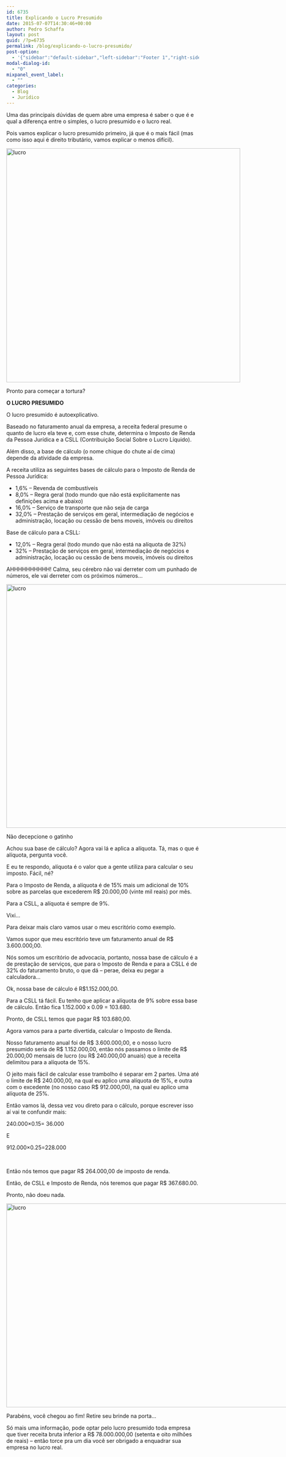 ```yaml
---
id: 6735
title: Explicando o Lucro Presumido
date: 2015-07-07T14:30:46+00:00
author: Pedro Schaffa
layout: post
guid: /?p=6735
permalink: /blog/explicando-o-lucro-presumido/
post-option:
  - '{"sidebar":"default-sidebar","left-sidebar":"Footer 1","right-sidebar":"Footer 1","page-title":"","page-caption":""}'
modal-dialog-id:
  - "0"
mixpanel_event_label:
  - ""
categories:
  - Blog
  - Jurídico
---
```

Uma das principais dúvidas de quem abre uma empresa é saber o que é e qual a diferença entre o simples, o lucro presumido e o lucro real.

Pois vamos explicar o lucro presumido primeiro, já que é o mais fácil (mas como isso aqui é direito tributário, vamos explicar o menos difícil).

<div id="attachment_6736" style="width: 622px" class="wp-caption aligncenter">
  <a href="/wp-content/uploads/2015/06/7.jpg"><img class="size-full wp-image-6736" src="/wp-content/uploads/2015/06/7.jpg" alt="lucro" width="612" height="612" /></a>

  <p class="wp-caption-text">
    Pronto para começar a tortura?
  </p>
</div>

**O LUCRO PRESUMIDO**

O lucro presumido é autoexplicativo.

Baseado no faturamento anual da empresa, a receita federal presume o quanto de lucro ela teve e, com esse chute, determina o Imposto de Renda da Pessoa Jurídica e a CSLL (Contribuição Social Sobre o Lucro Líquido).

Além disso, a base de cálculo (o nome chique do chute aí de cima) depende da atividade da empresa.

A receita utiliza as seguintes bases de cálculo para o Imposto de Renda de Pessoa Jurídica:

  * 1,6% – Revenda de combustíveis
  * 8,0% – Regra geral (todo mundo que não está explicitamente nas definições acima e abaixo)
  * 16,0% – Serviço de transporte que não seja de carga
  * 32,0% – Prestação de serviços em geral, intermediação de negócios e administração, locação ou cessão de bens moveis, imóveis ou direitos

Base de cálculo para a CSLL:

  * 12,0% – Regra geral (todo mundo que não está na alíquota de 32%)
  * 32% – Prestação de serviços em geral, intermediação de negócios e administração, locação ou cessão de bens moveis, imóveis ou direitos

AHHHHHHHHHH! Calma, seu cérebro não vai derreter com um punhado de números, ele vai derreter com os próximos números…

<div id="attachment_6737" style="width: 968px" class="wp-caption alignnone">
  <a href="/wp-content/uploads/2015/06/8.jpg"><img class="size-full wp-image-6737" src="/wp-content/uploads/2015/06/8.jpg" alt="lucro" width="958" height="637" /></a>

  <p class="wp-caption-text">
    Não decepcione o gatinho
  </p>
</div>

Achou sua base de cálculo? Agora vai lá e aplica a alíquota. Tá, mas o que é alíquota, pergunta você.

E eu te respondo, alíquota é o valor que a gente utiliza para calcular o seu imposto. Fácil, né?

Para o Imposto de Renda, a alíquota é de 15% mais um adicional de 10% sobre as parcelas que excederem R$ 20.000,00 (vinte mil reais) por mês.

Para a CSLL, a alíquota é sempre de 9%.

Vixi…

Para deixar mais claro vamos usar o meu escritório como exemplo.

Vamos supor que meu escritório teve um faturamento anual de R$ 3.600.000,00.

Nós somos um escritório de advocacia, portanto, nossa base de cálculo é a de prestação de serviços, que para o Imposto de Renda e para a CSLL é de 32% do faturamento bruto, o que dá – perae, deixa eu pegar a calculadora…

Ok, nossa base de cálculo é R$1.152.000,00.

Para a CSLL tá fácil. Eu tenho que aplicar a alíquota de 9% sobre essa base de cálculo. Então fica 1.152.000 x 0.09 = 103.680.

Pronto, de CSLL temos que pagar R$ 103.680,00.

Agora vamos para a parte divertida, calcular o Imposto de Renda.

Nosso faturamento anual foi de R$ 3.600.000,00, e o nosso lucro presumido seria de R$ 1.152.000,00, então nós passamos o limite de R$ 20.000,00 mensais de lucro (ou R$ 240.000,00 anuais) que a receita delimitou para a alíquota de 15%.

O jeito mais fácil de calcular esse trambolho é separar em 2 partes. Uma até o limite de R$ 240.000,00, na qual eu aplico uma alíquota de 15%, e outra com o excedente (no nosso caso R$ 912.000,00), na qual eu aplico uma alíquota de 25%.

Então vamos lá, dessa vez vou direto para o cálculo, porque escrever isso aí vai te confundir mais:

240.000×0.15= 36.000

E

912.000×0.25=228.000

&nbsp;

Então nós temos que pagar R$ 264.000,00 de imposto de renda.

Então, de CSLL e Imposto de Renda, nós teremos que pagar R$ 367.680.00.

Pronto, não doeu nada.

<div id="attachment_6738" style="width: 810px" class="wp-caption alignnone">
  <a href="/wp-content/uploads/2015/06/9.jpg"><img class="size-full wp-image-6738" src="/wp-content/uploads/2015/06/9.jpg" alt="lucro" width="800" height="533" /></a>

  <p class="wp-caption-text">
    Parabéns, você chegou ao fim! Retire seu brinde na porta…
  </p>
</div>

Só mais uma informação, pode optar pelo lucro presumido toda empresa que tiver receita bruta inferior a R$ 78.000.000,00 (setenta e oito milhões de reais) – então torce pra um dia você ser obrigado a enquadrar sua empresa no lucro real.